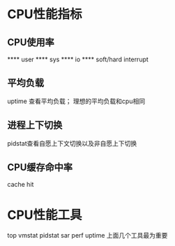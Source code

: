 # CPU性能指标
## CPU使用率
**** user
**** sys
**** io
**** soft/hard interrupt
## 平均负载
uptime 查看平均负载； 理想的平均负载和cpu相同
## 进程上下切换
pidstat查看自愿上下文切换以及非自愿上下切换
## CPU缓存命中率
cache hit
# CPU性能工具
top
vmstat
pidstat
sar
perf
uptime
上面几个工具最为重要
